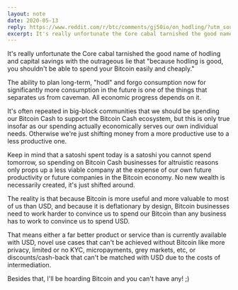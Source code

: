 ```yaml
---
layout: note
date: 2020-05-13
reply: https://www.reddit.com/r/btc/comments/gj50io/on_hodling/?utm_source=share&utm_medium=web2x
excerpt: It's really unfortunate the Core cabal tarnished the good name of hodling and capital savings with the outrageous lie that "because hodling is good, you shouldn't be able to spend your Bitcoin easily and cheaply."
---
```


It's really unfortunate the Core cabal tarnished the good name of hodling and capital savings with the outrageous lie that "because hodling is good, you shouldn't be able to spend your Bitcoin easily and cheaply."

The ability to plan long-term, "hodl" and forgo consumption now for significantly more consumption in the future is one of the things that separates us from caveman. All economic progress depends on it.

It's often repeated in big-block communities that we should be spending our Bitcoin Cash to support the Bitcoin Cash ecosystem, but this is only true insofar as our spending actually economically serves our own individual needs. Otherwise we're just shifting money from a more productive use to a less productive one.

Keep in mind that a satoshi spent today is a satoshi you cannot spend tomorrow, so spending on Bitcoin Cash businesses for altruistic reasons only props up a less viable company at the expense of our own future productivity or future companies in the Bitcoin economy. No new wealth is necessarily created, it's just shifted around.

The reality is that because Bitcoin is more useful and more valuable to most of us than USD, and because it is deflationary by design, Bitcoin businesses need to work harder to convince us to spend our Bitcoin than any business has to work to convince us to spend USD.

That means either a far better product or service than is currently available with USD, novel use cases that can't be achieved without Bitcoin like more privacy, limited or no KYC, micropayments, grey markets, etc, or discounts/cash-back that can't be matched with USD due to the costs of intermediation.

Besides that, I'll be hoarding Bitcoin and you can't have any! ;)
